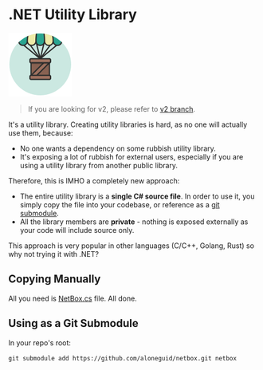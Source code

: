 # .NET Utility Library

![](icon.png)

> If you are looking for v2, please refer to [v2 branch](https://github.com/aloneguid/netbox/tree/v2).

It's a utility library. Creating utility libraries is hard, as no one will actually use them, because:

- No one wants a dependency on some rubbish utility library.
- It's exposing a lot of rubbish for external users, especially if you are using a utility library from another public library.

Therefore, this is IMHO a completely new approach:

- The entire utility library is a **single C# source file**. In order to use it, you simply copy the file into your codebase, or reference as a [git submodule](https://git-scm.com/book/en/v2/Git-Tools-Submodules).
- All the library members are **private** - nothing is exposed externally as your code will include source only.

This approach is very popular in other languages (C/C++, Golang, Rust) so why not trying it with .NET?

## Copying Manually

All you need is [NetBox.cs](src/NetBox/NetBox.cs) file. All done.

## Using as a Git Submodule

In your repo's root:

```
git submodule add https://github.com/aloneguid/netbox.git netbox
```



